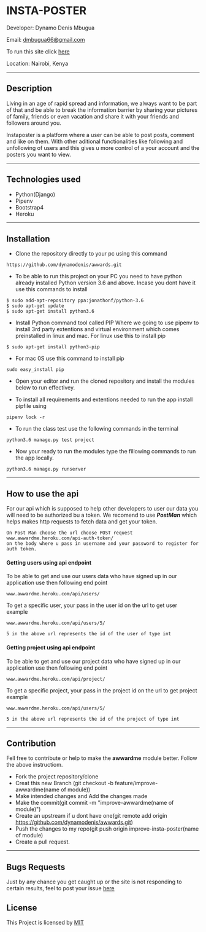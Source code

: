 # INSTA-POSTER

Developer: Dynamo Denis Mbugua

Email: dmbugua66@gmail.com

To run this site click [here](https://dynamo-poster.herokuapp.com/)

Location: Nairobi, Kenya

---
## Description

Living in an age of rapid spread and information, we always want to be part of that and be able to break the information barrier by sharing your pictures of family, friends or even vacation and share it with your friends and followers around you.


Instaposter is a platform where a user can be able to post posts, comment and like on them. With other aditional functionalities like following and unfollowing of users and this gives u more control of a your account and the posters you want to view. 

---
## Technologies used

- Python(Django)
- Pipenv
- Bootstrap4
- Heroku

---

## Installation
- Clone the repository directly to your pc using this command
```
https://github.com/dynamodenis/awwards.git
```
- To be able to run this project on your PC you need to have python already installed Python version 3.6 and above. Incase you dont have it use this commands to install

```
$ sudo add-apt-repository ppa:jonathonf/python-3.6
$ sudo apt-get update
$ sudo apt-get install python3.6
```
- Install Python command tool called PIP Where we going to use pipenv to install 3rd party extentions and virtual environment which comes preinstalled in linux and mac.
For linux use this to install pip
```
$ sudo apt-get install python3-pip 
```
- For mac 0S use this command to install pip
```
sudo easy_install pip
```
- Open your editor and run the cloned repository and install the modules below to run effectivey.

- To install all requirements and extentions needed to run the app install pipfile using
```
pipenv lock -r 
```

- To run the class test use the following commands in the terminal
```
python3.6 manage.py test project
```

- Now your ready to run the modules type the fillowing commands to run the app locally.
```
python3.6 manage.py runserver
```
---
## How to use the api

For our api which is supposed to help other developers to user our data you will need to be authorized bu a token. We recomend to use ***PostMan*** which helps makes http requests to fetch data and get your token.

```
On Post Man choose the url choose POST request www.awwardme.heroku.com/api-auth-token/
on the body where u pass in username and your password to register for auth token.

```

#### Getting users using api endpoint

To be able to get and use our users data who have signed up in our application use then following end point
```
www.awwardme.heroku.com/api/users/
```

To get a specific user, your pass in the user id on the url to get user example
```
www.awwardme.heroku.com/api/users/5/

5 in the above url represents the id of the user of type int
```
#### Getting project using api endpoint

To be able to get and use our project data who have signed up in our application use then following end point

```
www.awwardme.heroku.com/api/project/
```

To get a specific project, your pass in the project id on the url to get project example
```
www.awwardme.heroku.com/api/users/5/

5 in the above url represents the id of the project of type int
```





---


## Contribution

Fell free to contribute or help to make the **awwardme** module better. Follow the above instructiom.

- Fork the project repository/clone
- Creat this new Branch (git checkout -b feature/improve-awwardme(name of module))
- Make intended changes and Add the changes made
- Make the commit(git commit -m "improve-awwardme(name of module)")
- Create an upstream if u dont have one(git remote add origin https://github.com/dynamodenis/awwards.git)
- Push the changes to my repo(git push origin improve-insta-poster(name of module)
- Create a pull request.

---
## Bugs Requests

Just by any chance you get caught up or the site is not responding to certain results, feel to post your issue [here](https://github.com/dynamodenis/awwards/issues/new)

## License

This Project is licensed by [MIT](License)



